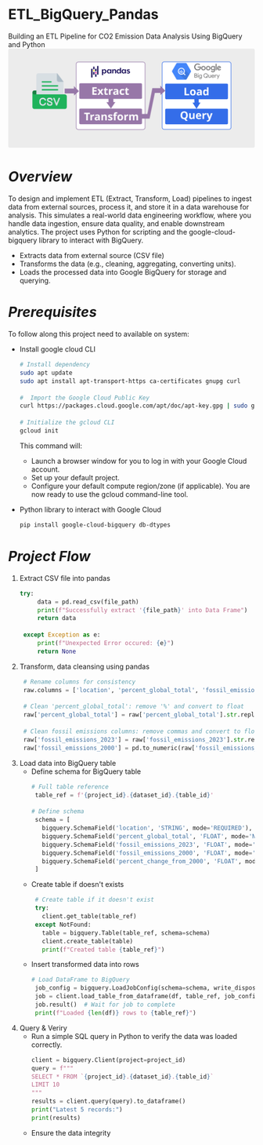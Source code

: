 # ETL_BigQuery_Pandas
Building an ETL Pipeline for CO2 Emission Data Analysis Using BigQuery and Python
![Project Screesnshot](pics/project_flow.png)

# *Overview*
To design and implement ETL (Extract, Transform, Load) pipelines to ingest data from external sources, process it, and store it in a data warehouse for analysis. This simulates a real-world data engineering workflow, where you handle data ingestion, ensure data quality, and enable downstream analytics. The project uses Python for scripting and the google-cloud-bigquery library to interact with BigQuery.
* Extracts data from external source (CSV file)
* Transforms the data (e.g., cleaning, aggregating, converting units).
* Loads the processed data into Google BigQuery for storage and querying.

# *Prerequisites*
To follow along this project need to available on system:
* Install google cloud CLI
  ```bash
  # Install dependency
  sudo apt update
  sudo apt install apt-transport-https ca-certificates gnupg curl

  #  Import the Google Cloud Public Key
  curl https://packages.cloud.google.com/apt/doc/apt-key.gpg | sudo gpg --dearmor -o /usr/share/keyrings/cloud.google.gpg

  # Initialize the gcloud CLI
  gcloud init
  ```
  This command will:
  * Launch a browser window for you to log in with your Google Cloud account.
  * Set up your default project.
  * Configure your default compute region/zone (if applicable).
  You are now ready to use the gcloud command-line tool.
  
* Python library to interact with Google Cloud
  ```bash
  pip install google-cloud-bigquery db-dtypes
  ```

# *Project Flow*
1. Extract CSV file into pandas
   ```python
   try:
        data = pd.read_csv(file_path)
        print(f"Successfully extract '{file_path}' into Data Frame")
        return data

    except Exception as e:
        print(f"Unexpected Error occured: {e}")
        return None
   ```
2. Transform, data cleansing using pandas
   ```python
    # Rename columns for consistency
    raw.columns = ['location', 'percent_global_total', 'fossil_emissions_2023', 'fossil_emissions_2000', 'percent_change_from_2000']

    # Clean 'percent_global_total': remove '%' and convert to float
    raw['percent_global_total'] = raw['percent_global_total'].str.replace('%', '', regex=False).astype(float)

    # Clean fossil emissions columns: remove commas and convert to float
    raw['fossil_emissions_2023'] = raw['fossil_emissions_2023'].str.replace(',', '', regex=False).astype(float)
    raw['fossil_emissions_2000'] = pd.to_numeric(raw['fossil_emissions_2000'].str.replace(',', '', regex=False), errors='coerce')
   ```
3. Load data into BigQuery table
   * Define schema for BigQuery table
     ```python
     # Full table reference
      table_ref = f'{project_id}.{dataset_id}.{table_id}'

     # Define schema
      schema = [
        bigquery.SchemaField('location', 'STRING', mode='REQUIRED'),
        bigquery.SchemaField('percent_global_total', 'FLOAT', mode='NULLABLE'),
        bigquery.SchemaField('fossil_emissions_2023', 'FLOAT', mode='NULLABLE'),
        bigquery.SchemaField('fossil_emissions_2000', 'FLOAT', mode='NULLABLE'),
        bigquery.SchemaField('percent_change_from_2000', 'FLOAT', mode='NULLABLE'),
      ]
     ```
   * Create table if doesn't exists
     ```python
      # Create table if it doesn't exist
      try:
        client.get_table(table_ref)
      except NotFound:
        table = bigquery.Table(table_ref, schema=schema)
        client.create_table(table)
        print(f"Created table {table_ref}")
     ```
   * Insert transformed data into rows
     ```python
     # Load DataFrame to BigQuery
      job_config = bigquery.LoadJobConfig(schema=schema, write_disposition='WRITE_APPEND')
      job = client.load_table_from_dataframe(df, table_ref, job_config=job_config)
      job.result()  # Wait for job to complete
      print(f"Loaded {len(df)} rows to {table_ref}")
     ```
5. Query & Veriry
   * Run a simple SQL query in Python to verify the data was loaded correctly.
     ```python
     client = bigquery.Client(project=project_id)
     query = f"""
     SELECT * FROM `{project_id}.{dataset_id}.{table_id}`
     LIMIT 10
     """
     results = client.query(query).to_dataframe()
     print("Latest 5 records:")
     print(results)
     ```
   * Ensure the data integrity 
